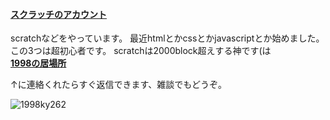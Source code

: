 <h4><a href="https://scratch.mit.edu/users/cloudcoder19">スクラッチのアカウント</a></h4>
scratchなどをやっています。
最近htmlとかcssとかjavascriptとか始めました。
この3つは超初心者です。
scratchは2000block超えする神です(は　<br>
<strong><a href="https://github.com/1998ky262/1998ky262/issues/1">1998の居場所</a></strong>

↑に連絡くれたらすぐ返信できます、雑談でもどうぞ。
<p align="left"> <img src="https://komarev.com/ghpvc/?username=1998ky262&label=Profile%20views&color=0e75b6&style=flat" alt="1998ky262" /> </p>  
